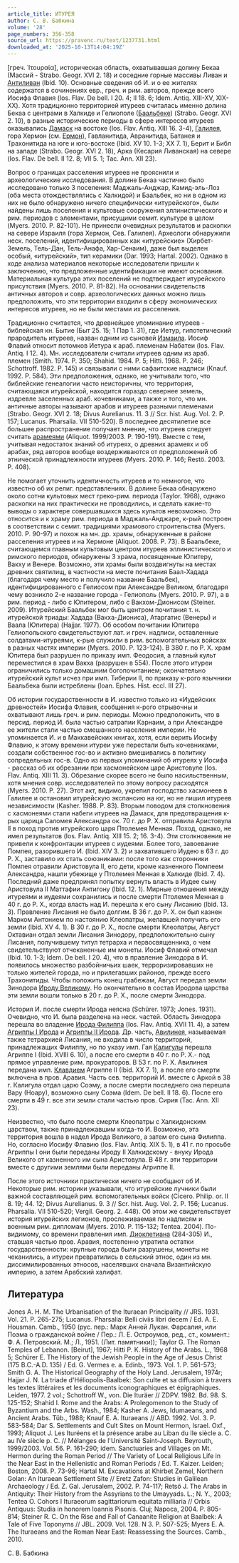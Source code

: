 ```yaml
---
article_title: ИТУРЕЯ
author: С. В. Бабкина
volume: '28'
page_numbers: 356-358
source_url: https://pravenc.ru/text/1237731.html
downloaded_at: '2025-10-13T14:04:19Z'
---
```


[греч. ᾿Ιτουραία], историческая область, охватывавшая долину Бекаа (Массий - Strabo. Geogr. XVI 2. 18) и соседние горные массивы Ливан и [Антиливан](https://pravenc.ru/text/Антиливан.html) (Ibid. 10). Основные сведения об И. и о ее жителях содержатся в сочинениях евр., греч. и рим. авторов, прежде всего Иосифа Флавия (Ios. Flav. De bell. I 20. 4; II 18. 6; Idem. Antiq. XIII-XV, XIX-XX). Хотя традиционно территорией итуреев считалась именно долина Бекаа с центрами в Халкиде и Гелиополе ([Баальбеке](https://pravenc.ru/text/Баальбеке.html)) (Strabo. Geogr. XVI 2. 10), в разные исторические периоды в сфере интересов итуреев оказывались [Дамаск](https://pravenc.ru/text/Дамаск.html) на востоке (Ios. Flav. Antiq. XIII 16. 3-4), [Галилея](https://pravenc.ru/text/ГАЛИЛЕЙ.html), гора Хермон (см. [Ермон](https://pravenc.ru/text/Ермон.html)), Гавланитида, Авранитида, Батанея и Трахонитида на юге и юго-востоке (Ibid. XV 10. 1-3; XX 7. 1), Берит и Библ на западе (Strabo. Geogr. XVI 2. 18), Арка (Кесария Ливанская) на севере (Ios. Flav. De bell. II 12. 8; VII 5. 1; Tac. Ann. XII 23).

Вопрос о границах расселения итуреев не прояснили и археологические исследования. В долине Бекаа частично было исследовано только 3 поселения: Маджаль-Анджар, Камид-эль-Лоз (оба места отождествлялись с Халкидой) и Баальбек, но ни в одном из них не было обнаружено ничего специфически «итурейского», были найдены лишь поселения и культовые сооружения эллинистического и рим. периодов с элементами, присущими семит. культуре в целом (Myers. 2010. P. 82-101). Не принесли очевидных результатов и раскопки на севере Израиля (гора Хермон, Сев. Галилея). Археологи обнаружили неск. поселений, идентифицированных как «итурейские» (Хирбет-Земель, Тель-Дан, Тель-Анафа, Хар-Сенаим), даже был выделен особый, «итурейский», тип керамики (Dar. 1993; Hartal. 2002). Однако в ходе анализа материалов некоторые исследователи пришли к заключению, что предложенные идентификации не имеют основания. Материальная культура этих поселений не подтверждает итурейского присутствия (Myers. 2010. P. 81-82). На основании свидетельств античных авторов и совр. археологических данных можно лишь предположить, что эти территории входили в сферу экономических интересов итуреев, но не были местами их расселения.

Традиционно считается, что древнейшее упоминание итуреев - библейская кн. Бытие (Быт 25. 15; 1 Пар 1. 31), где Иетур, гипотетический прародитель итуреев, назван одним из сыновей [Измаила](https://pravenc.ru/text/Измаила.html). Иосиф Флавий относит потомков Иетура к араб. племенам Набатеи (Ios. Flav. Antiq. I 12. 4). Мн. исследователи считали итуреев одним из араб. племен (Smith. 1974. P. 350; Shahid. 1984. P. 5; Hitti. 1968. P. 246; Schottroff. 1982. P. 145) и связывали с ними сафаитские надписи (Knauf. 1992. P. 584). Эти предположения, однако, не учитывали того, что библейские генеалогии часто неисторичны, что территория, считающаяся итурейской, находится гораздо севернее земель, издревле заселенных араб. кочевниками, а также и того, что мн. античные авторы называют арабов и итуреев разными племенами (Strabo. Geogr. XVI 2. 18; Divus Aurelianus. 11. 3 // Scr. hist. Aug. Vol. 2. P. 157; Lucanus. Pharsalia. VII 510-520). В последнее десятилетие все большее распространение получает мнение, что итуреев следует считать [арамеями](https://pravenc.ru/text/АРАМЕИ.html) (Aliquot. 1999/2003. P. 190-191). Вместе с тем, учитывая недостаток знаний об итуреях, о древних арамеях и об арабах, ряд авторов вообще воздерживаются от предположений об этнической принадлежности итуреев (Myers. 2010. P. 146; Restö. 2003. P. 408).

Не помогает уточнить идентичность итуреев и то немногое, что известно об их религ. представлениях. В долине Бекаа обнаружено около сотни культовых мест греко-рим. периода (Taylor. 1968), однако раскопки на них практически не проводились, и сделать какие-то выводы о характере совершавшихся здесь культов невозможно. Это относится и к храму рим. периода в Маджаль-Анджаре, к-рый построен в соответствии с семит. традициями храмового строительства (Myers. 2010. P. 90-97) и похож на мн. др. храмы, обнаруженные в районе расселения итуреев и на Хермоне (Aliquot. 2008. P. 73). В Баальбеке, считающемся главным культовым центром итуреев эллинистического и римского периодов, обнаружены 3 храма, посвященные Юпитеру, Вакху и Венере. Возможно, эти храмы были воздвигнуты на местах древних святилищ, в частности на месте почитания Баал-Хадада (благодаря чему место и получило название Баальбек), идентифицированного с Гелиосом при Александре Великом, благодаря чему возникло 2-е название города - Гелиополь (Myers. 2010. P. 97), а в рим. период - либо с Юпитером, либо с Вакхом-Дионисом (Steiner. 2009). Итурейский Баальбек мог быть центром почитания т. н. итурейской триады: Хадада (Вакха-Диониса), Атаргатис (Венеры) и Ваала (Юпитера) (Hajjar. 1977). Об особом почитании Юпитера Гелиопольского свидетельствуют лат. и греч. надписи, оставленные солдатами-итуреями, к-рые служили в рим. вспомогательных войсках в разных частях империи (Myers. 2010. P. 123-124). В 380 г. по Р. Х. храм Юпитера был разрушен по приказу имп. Феодосия, а главный культ переместился в храм Вакха (разрушен в 554). После этого итуреи ограничились только домашним богопочитанием; окончательно итурейский культ исчез при имп. Тиберии II, по приказу к-рого язычники Баальбека были истреблены (Ioan. Ephes. Hist. eccl. III 27).

Об истории государственности в И. известно только из «Иудейских древностей» Иосифа Флавия, сообщения к-рого отрывочны и охватывают лишь греч. и рим. периоды. Можно предположить, что в персид. период И. была частью сатрапии Карнаим, а при Александре ее жители стали частью смешанного населения империи. Не упоминается И. и в Маккавейских книгах, хотя, если верить Иосифу Флавию, к этому времени итуреи уже перестали быть кочевниками, создали собственное гос-во и активно вмешивались в политику сопредельных гос-в. Одно из первых упоминаний об итуреях у Иосифа - рассказ об их обрезании при хасмонейском царе Аристовуле (Ios. Flav. Antiq. XIII 11. 3). Обрезание скорее всего не было насильственным, хотя мнения совр. исследователей по этому вопросу расходятся (Myers. 2010. P. 27). Этот акт, видимо, укрепил господство хасмонеев в Галилее и остановил итурейскую экспансию на юг, но не лишил итуреев независимости (Kasher. 1988. P. 83). Вторым поводом для столкновения с хасмонеями стали набеги итуреев на Дамаск, для предотвращения к-рых царица Саломея Александра ок. 70 г. до Р. Х. отправила Аристовула II в поход против итурейского царя Птолемея Менная. Поход, однако, не имел результатов (Ios. Flav. Antiq. XIII 15. 2; 16. 3-4). Эти столкновения не привели к конфронтации итуреев с иудеями. Более того, завоевание Помпея, разорившего И. (Ibid. XIV 3. 2) и захватившего Иудею в 63 г. до Р. Х., заставило их стать союзниками: после того как сторонники Помпея отравили Аристовула II, его дети, кроме казненного Помпеем Александра, нашли убежище у Птолемея Менная в Халкиде (Ibid. 7. 4). Последний даже предпринял попытку вернуть власть в Иудее сыну Аристовула II Маттафии Антигону (Ibid. 12. 1). Мирные отношения между итуреями и иудеями сохранились и после смерти Птолемея Менная в 40 г. до Р. Х., когда власть над И. перешла к его сыну Лисанию (Ibid. 13. 3). Правление Лисания не было долгим. В 36 г. до Р. Х. он был казнен Марком Антонием по настоянию Клеопатры, желавшей получить его земли (Ibid. XV 4. 1). В 30 г. до Р. Х., после смерти Клеопатры, Август Октавиан отдал земли Лисания Зинодору, предположительно сыну Лисания, получившему титул тетрарха и первосвященника, о чем свидетельствуют отчеканенные им монеты. Иосиф Флавий отмечал (Ibid. 10. 1-3; Idem. De bell. I 20. 4), что в правление Зинодора в И. появилось множество разбойничьих шаек, терроризировавших не только жителей города, но и прилегавших районов, прежде всего Трахонитиды. Чтобы положить конец грабежам, Август передал земли Зинодора [Ироду Великому](<https://pravenc.ru/text/Ирод Великий.html>). Но окончательно в состав Иродова царства эти земли вошли только в 20 г. до Р. Х., после смерти Зинодора.

История И. после смерти Ирода неясна (Schürer. 1973; Jones. 1931). Очевидно, что И. была разделена на неск. частей. Область Зинодора перешла во владение [Ирода Филиппа](<https://pravenc.ru/text/Ирода Филиппа.html>) (Ios. Flav. Antiq. XVII 11. 4), а затем [Агриппы I Ирода](<https://pravenc.ru/text/Агриппа I Ирод.html>) и [Агриппы II Ирода](<https://pravenc.ru/text/Агриппы II Ирода.html>). Др. часть, [Авилинея](https://pravenc.ru/text/Авилинея.html), называемая также тетрархией Лисания, не входила в число территорий, принадлежащих Филиппу, но по указу имп. Гая [Калигулы](https://pravenc.ru/text/Калигула.html) перешла Агриппе I (Ibid. XVIII 6. 10), а после его смерти в 40 г. по Р. Х.- под прямое управление рим. прокураторов. В 53 г. по Р. Х. Авилинея передана имп. [Клавдием](https://pravenc.ru/text/Клавдием.html) Агриппе II (Ibid. XХ 7. 1), а после его смерти включена в пров. Аравия. Часть сев. территорий И. вместе с Аркой в 38 г. Калигула отдал царю Соэму, а после смерти последнего она перешла Вару (Ноару), возможно сыну Соэма (Idem. De bell. II 18. 6). После его смерти в 49 г. все эти земли стали частью пров. Сирия (Tac. Ann. XII 23).

Неизвестно, что было после смерти Клеопатры с Халкидонским царством, также принадлежавшим когда-то И. Возможно, эта территория вошла в надел Ирода Великого, а затем его сына Филиппа. Но, согласно Иосифу Флавию (Ios. Flav. Antiq. XIX 5. 1), в 41 г. по просьбе Агриппы I они были переданы Ироду II Халкидскому - внуку Ирода Великого от казненного им сына Аристовула. В 48 г. эти территории вместе с другими землями были переданы Агриппе II.

После этого источники практически ничего не сообщают об И. Некоторые рим. историки указывали, что итурейские лучники были важной составляющей рим. вспомогательных войск (Cicero. Philip. or. II 8. 19; 44. 12; Divus Aurelianus. 9. 3 // Scr. hist. Aug. Vol. 2. P. 156; Lucanus. Pharsalia. VII 510-520; Vergil. Georg. 2. 448). Об этом же свидетельствует история итурейских легионов, прослеживаемая по надписям и военным рим. дипломам (Myers. 2010. P. 115-132; Tentea. 2004). По-видимому, со времени правления имп. [Диоклетиана](https://pravenc.ru/text/ДИОКЛЕТИАН.html) (284-305) И., ставшая частью пров. Аравия, постепенно утратила остатки государственности: крупные города были разрушены, монеты не чеканились, а итуреи превратились в сельский этнос, один из мн. диссимилированных этносов, населявших сначала Византийскую империю, а затем Арабский халифат.

## Литература

Jones A. H. M. The Urbanisation of the Ituraean Principality // JRS. 1931. Vol. 21. P. 265-275; Lucanus. Pharsalia: Belli civiis libri decem / Ed. A. E. Housman. Camb., 1950 (рус. пер.: Марк Анней Лукан. Фарсалия, или Поэма о гражданской войне / Пер.: Л. Е. Остроумов, ред., ст., коммент.: Ф. А. Петровский. М.; Л., 1951. (Лит. памятники)); Taylor G. The Roman Temples of Lebanon. [Beirut], 1967; Hitti P. K. History of the Arabs. L., 1968 5; Schürer E. The History of the Jewish People in the Age of Jesus Christ (175 B.C.-A.D. 135) / Ed. G. Vermes e. a. Edinb., 1973. Vol. 1. P. 561-573; Smith G. A. The Historical Geography of the Holy Land. Jerusalem, 1974r; Hajjar J. N. La triade d'Héliopolis-Baalbek: Son culte et sa diffusion à travers les textes littéraires et les documents iconographiques et épigraphiques. Leiden, 1977. 2 vol.; Schottroff W., von. Die Ituräer // ZDPV. 1982. Bd. 98. S. 125-152; Shahid I. Rome and the Arabs: A Prolegomenon to the Study of Byzantium and the Arbs. Wash., 1984; Kasher A. Jews, Idumaeans, and Ancient Arabs. Tüb., 1988; Knauf E. A. Ituraeans // ABD. 1992. Vol. 3. P. 583-584; Dar S. Settlements and Cult Sites on Mount Hermon, Israel. Oxf., 1993; Aliquot J. Les Ituréens et la présence arabe au Liban du IIe siècle a. C. au IVe siècle p. C. // Mélanges de l'Université Saint-Joseph. Beyrouth, 1999/2003. Vol. 56. P. 161-290; idem. Sanctuaries and Villages on Mt. Hermon during the Roman Period // The Variety of Local Religious Life in the Near East in the Hellenistic and Roman Periods / Ed. T. Kaizer. Leiden; Boston, 2008. P. 73-96; Hartal M. Excavations at Khirbet Zemel, Northern Golan: An Ituraean Settlement Site // Eretz Zafon: Studies in Galilean Archaeology / Ed. Z. Gal. Jerusalem, 2002. P. 74-117; Retsö J. The Arabs in Antiquity: Their History from the Assyrians to the Umayyads. L.; N. Y., 2003; Tentea O. Cohors I Ituraeorum sagittariorum equitata milliaria // Orbis Antiquus: Studia in honorem Ioannis Pisonis. Cluj; Napoca, 2004. P. 805-814; Steiner R. C. On the Rise and Fall of Canaanite Religion at Baalbek: A Tale of Five Toponyms // JBL. 2009. Vol. 128. N 3. P. 507-525; Myers E. A. The Ituraeans and the Roman Near East: Reassessing the Sources. Camb., 2010.

С. В. Бабкина
